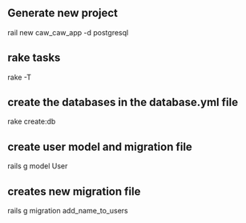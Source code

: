 ## Generate new project
rail new caw_caw_app -d postgresql

## rake tasks
rake -T

## create the databases in the database.yml file
rake create:db 


## create user model and migration file
rails g model User

## creates new migration file 
rails g migration add_name_to_users